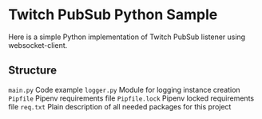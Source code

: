 # Twitch PubSub Python Sample
Here is a simple Python implementation of Twitch PubSub listener using websocket-client.

## Structure
`main.py`
Code example
`logger.py`
Module for logging instance creation
`Pipfile`
Pipenv requirements file
`Pipfile.lock`
Pipenv locked requirements file
`req.txt`
Plain description of all needed packages for this project
